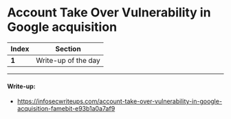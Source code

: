 # Account Take Over Vulnerability in Google acquisition

Index | Section
--- | ---
**1** | Write-up of the day

___


#### Write-up: 

* https://infosecwriteups.com/account-take-over-vulnerability-in-google-acquisition-famebit-e93b1a0a7af9
